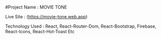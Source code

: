 #Project Name : MOVIE TONE

Live Site : (https://movie-tone.web.app)

Technology Used : React, React-Router-Dom, React-Bootstrap, Firebase, React-Icons, React-Hot-Toast Etc
